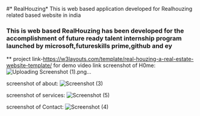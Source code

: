 #* RealHouzing*
This is web based application developed for Realhouzing related based website in india
### This is web based RealHouzing has been developed for the accomplishment of future ready talent internship program launched by microsoft,futureskills prime,github and ey
** project link-https://w3layouts.com/template/real-houzing-a-real-estate-website-template/ for demo video link
screenshot of H0me:
![Uploading Screenshot (1).png…]()


screenshot of about:
![Screenshot (3)](https://user-images.githubusercontent.com/119285708/204577904-4bfa6b15-04a5-491f-a42b-5725b5f1c84f.png)


screenshot of services:
![Screenshot (5)](https://user-images.githubusercontent.com/119285708/204578196-45102206-525d-4ed0-96c2-620c8839b68a.png)


screenshot of Contact:
![Screenshot (4)](https://user-images.githubusercontent.com/119285708/204578368-07aa886c-9802-4d59-97d6-d70d28c468a1.png)
